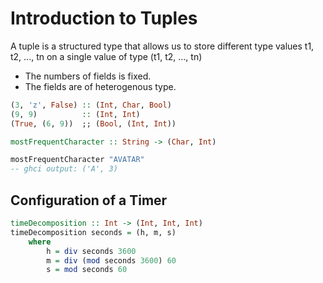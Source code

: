 # Introduction to Tuples

A tuple is a structured type that allows us to store different type values t1, t2, ..., tn on a single value of type (t1, t2, ..., tn)
  - The numbers of fields is fixed.
  - The fields are of heterogenous type.

```hs
(3, 'z', False) :: (Int, Char, Bool)
(9, 9)          :: (Int, Int)
(True, (6, 9))  ;; (Bool, (Int, Int))
```

```hs
mostFrequentCharacter :: String -> (Char, Int)

mostFrequentCharacter "AVATAR"
-- ghci output: ('A', 3)
```

## Configuration of a Timer

```hs
timeDecomposition :: Int -> (Int, Int, Int)
timeDecomposition seconds = (h, m, s)
    where
        h = div seconds 3600
        m = div (mod seconds 3600) 60
        s = mod seconds 60
```


